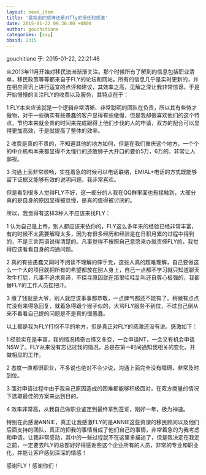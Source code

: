 ```yaml
---
layout: news_item
title: '最突出的感情还是对fly的信任和感激'
date: 2015-01-22 09:36:00 +0800
author: gouchitiane
categories: [say]
bbsid: 2315
---
```


gouchitiane 于: 2015-01-22, 22:21:46

从2013年11月开始对移民澳洲渐渐关注。那个时候所有了解到的信息包括职业清单，移民政策等等都来自于FLY的论坛和网站。所有的信息几乎是实时更新的，并在相应资讯上进行适宜的点评和建议，其效率之高，见解之深让我非常惊讶。于是开始慢慢的关注FLY的收费以及服务，其特点在于：

1 FLY本来应该就是一个逻辑非常清晰、非常聪明的团队在负责，所以其有些恃才傲物，对于一些确实有些愚蠢的客户显得有些傲慢，但是我却很喜欢他们的这个特点，节约本来就金贵的时间来完成跟得上他们步伐的人的申请，双方的配合可以显得更加高效，于是就提高了整体的效率。

2 收费是真的不贵的，不知道其他的地方如何，但是在我们重庆这个地方，一个个的中介机构本来都显得不太懂行的还敢狮子大开口的要价5万，6万的。非常让人鄙视。

3 沟通上面非常顺畅，实在着急的时候可以电话联络，EMIAL+电话的方式既能够留下证据又能够有效的说明问题。我非常喜欢。

但是看到很多人觉得FLY不好，这一部分的人我在QQ群里面也有接触到，大部分真的是自身的原因显得被怠慢，是真的值得被讨厌的。

所以，我觉得有这样3种人不应该来找FLY：

1 认为自己是上帝，别人都应该来依你的，FLY这么多年来的经验已经非常丰富，有的时候不太需要解释太多，因为有很多经历和经验是在日积月累的过程中得到的，不是三言两语说得清楚的。凡事觉得不按照自己意愿来办就责怪FLY的，我觉得应该看看自身的沟通问题。

2 真的有些愚蠢又同时不阅读不理解的伸手党，这些人真的超难理解，自己要做这么一个大的项目就把所有的希望都放在别人身上，自己一点都不学习就只知道聊天吹牛打屁，凡事不追求真谛，不探寻原因就在那里哇哇乱叫还自尊心极强的，我都替FLY的工作人员捏把汗。

3 缴了钱就是大爷，别人就应该事事都恭敬，一点脾气都还不能有了。稍微有点点忙没有来得急回复，就着急得跟个猴子似的，大骂FLY服务不到位，不过自己倒从来不看看自己提的问题是不是真的很愚蠢。

以上都是我为FLY打抱不平的地方，但是真正对FLY的感激还没有说。感激如下：

1 经验实在是丰富，我的情况稀奇古怪又多变，一会申请NT，一会又有机会申请NSW了。FLY从来没有忘记过我的情况，总是在第一时间通知我相关的变化，并做相应的工作。

2 态度一直都很职业，不多说也绝对不会少说，沟通上面完全没有障碍，非常及时到位。

3 面对申请过程中由于我自己原因造成的困难都能够积极面对，在双方商量的情况下选取最佳的方案来达到目的。

4 效率非常高，从我自己做职业鉴定到最终拿到签证，刚好一年，极为神速。

特别在此感谢ANNIE，真正让我感激FLY的是ANNIE这些资深的移民顾问以及他们后面支持的团队，真正的把我的事情当成了他们自己的事情，非常着急的为我考虑和申请。让我非常感动，其中的一些过程就不在这里多描述了，但是我决定在我走之前，一定要去FLY的总部好好得感谢些这个企业所有的人员，非常的专业和职业化，并能让客户感到深深的情感！

感谢FLY！感谢你们！
